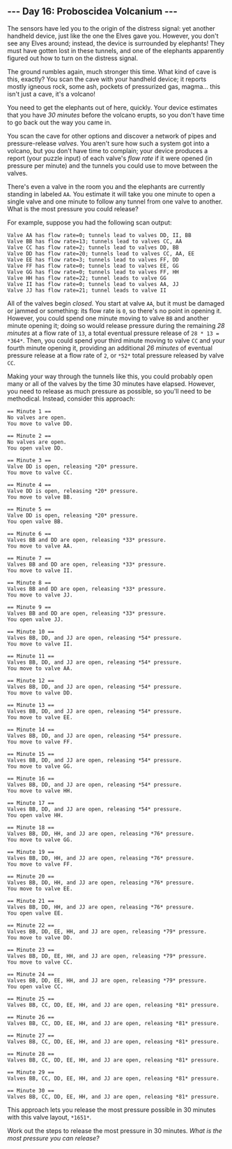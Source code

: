--- Day 16: Proboscidea Volcanium ---
-------------------------------------

The sensors have led you to the origin of the distress signal: yet another handheld device, just like the one the Elves gave you. However, you don't see any Elves around; instead, the device is surrounded by elephants! They must have gotten lost in these tunnels, and one of the elephants apparently figured out how to turn on the distress signal.


The ground rumbles again, much stronger this time. What kind of cave is this, exactly? You scan the cave with your handheld device; it reports mostly igneous rock, some ash, pockets of pressurized gas, magma... this isn't just a cave, it's a volcano!


You need to get the elephants out of here, quickly. Your device estimates that you have *30 minutes* before the volcano erupts, so you don't have time to go back out the way you came in.


You scan the cave for other options and discover a network of pipes and pressure-release *valves*. You aren't sure how such a system got into a volcano, but you don't have time to complain; your device produces a report (your puzzle input) of each valve's *flow rate* if it were opened (in pressure per minute) and the tunnels you could use to move between the valves.


There's even a valve in the room you and the elephants are currently standing in labeled `AA`. You estimate it will take you one minute to open a single valve and one minute to follow any tunnel from one valve to another. What is the most pressure you could release?


For example, suppose you had the following scan output:



```
Valve AA has flow rate=0; tunnels lead to valves DD, II, BB
Valve BB has flow rate=13; tunnels lead to valves CC, AA
Valve CC has flow rate=2; tunnels lead to valves DD, BB
Valve DD has flow rate=20; tunnels lead to valves CC, AA, EE
Valve EE has flow rate=3; tunnels lead to valves FF, DD
Valve FF has flow rate=0; tunnels lead to valves EE, GG
Valve GG has flow rate=0; tunnels lead to valves FF, HH
Valve HH has flow rate=22; tunnel leads to valve GG
Valve II has flow rate=0; tunnels lead to valves AA, JJ
Valve JJ has flow rate=21; tunnel leads to valve II

```

All of the valves begin *closed*. You start at valve `AA`, but it must be damaged or jammed or something: its flow rate is `0`, so there's no point in opening it. However, you could spend one minute moving to valve `BB` and another minute opening it; doing so would release pressure during the remaining *28 minutes* at a flow rate of `13`, a total eventual pressure release of `28 * 13 = *364*`. Then, you could spend your third minute moving to valve `CC` and your fourth minute opening it, providing an additional *26 minutes* of eventual pressure release at a flow rate of `2`, or `*52*` total pressure released by valve `CC`.


Making your way through the tunnels like this, you could probably open many or all of the valves by the time 30 minutes have elapsed. However, you need to release as much pressure as possible, so you'll need to be methodical. Instead, consider this approach:



```
== Minute 1 ==
No valves are open.
You move to valve DD.

== Minute 2 ==
No valves are open.
You open valve DD.

== Minute 3 ==
Valve DD is open, releasing *20* pressure.
You move to valve CC.

== Minute 4 ==
Valve DD is open, releasing *20* pressure.
You move to valve BB.

== Minute 5 ==
Valve DD is open, releasing *20* pressure.
You open valve BB.

== Minute 6 ==
Valves BB and DD are open, releasing *33* pressure.
You move to valve AA.

== Minute 7 ==
Valves BB and DD are open, releasing *33* pressure.
You move to valve II.

== Minute 8 ==
Valves BB and DD are open, releasing *33* pressure.
You move to valve JJ.

== Minute 9 ==
Valves BB and DD are open, releasing *33* pressure.
You open valve JJ.

== Minute 10 ==
Valves BB, DD, and JJ are open, releasing *54* pressure.
You move to valve II.

== Minute 11 ==
Valves BB, DD, and JJ are open, releasing *54* pressure.
You move to valve AA.

== Minute 12 ==
Valves BB, DD, and JJ are open, releasing *54* pressure.
You move to valve DD.

== Minute 13 ==
Valves BB, DD, and JJ are open, releasing *54* pressure.
You move to valve EE.

== Minute 14 ==
Valves BB, DD, and JJ are open, releasing *54* pressure.
You move to valve FF.

== Minute 15 ==
Valves BB, DD, and JJ are open, releasing *54* pressure.
You move to valve GG.

== Minute 16 ==
Valves BB, DD, and JJ are open, releasing *54* pressure.
You move to valve HH.

== Minute 17 ==
Valves BB, DD, and JJ are open, releasing *54* pressure.
You open valve HH.

== Minute 18 ==
Valves BB, DD, HH, and JJ are open, releasing *76* pressure.
You move to valve GG.

== Minute 19 ==
Valves BB, DD, HH, and JJ are open, releasing *76* pressure.
You move to valve FF.

== Minute 20 ==
Valves BB, DD, HH, and JJ are open, releasing *76* pressure.
You move to valve EE.

== Minute 21 ==
Valves BB, DD, HH, and JJ are open, releasing *76* pressure.
You open valve EE.

== Minute 22 ==
Valves BB, DD, EE, HH, and JJ are open, releasing *79* pressure.
You move to valve DD.

== Minute 23 ==
Valves BB, DD, EE, HH, and JJ are open, releasing *79* pressure.
You move to valve CC.

== Minute 24 ==
Valves BB, DD, EE, HH, and JJ are open, releasing *79* pressure.
You open valve CC.

== Minute 25 ==
Valves BB, CC, DD, EE, HH, and JJ are open, releasing *81* pressure.

== Minute 26 ==
Valves BB, CC, DD, EE, HH, and JJ are open, releasing *81* pressure.

== Minute 27 ==
Valves BB, CC, DD, EE, HH, and JJ are open, releasing *81* pressure.

== Minute 28 ==
Valves BB, CC, DD, EE, HH, and JJ are open, releasing *81* pressure.

== Minute 29 ==
Valves BB, CC, DD, EE, HH, and JJ are open, releasing *81* pressure.

== Minute 30 ==
Valves BB, CC, DD, EE, HH, and JJ are open, releasing *81* pressure.

```

This approach lets you release the most pressure possible in 30 minutes with this valve layout, `*1651*`.


Work out the steps to release the most pressure in 30 minutes. *What is the most pressure you can release?*



